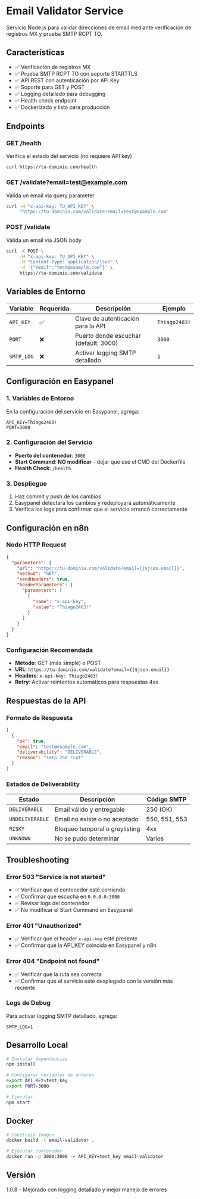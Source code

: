 # Email Validator Service

Servicio Node.js para validar direcciones de email mediante verificación de registros MX y prueba SMTP RCPT TO.

## Características

- ✅ Verificación de registros MX
- ✅ Prueba SMTP RCPT TO con soporte STARTTLS
- ✅ API REST con autenticación por API Key
- ✅ Soporte para GET y POST
- ✅ Logging detallado para debugging
- ✅ Health check endpoint
- ✅ Dockerizado y listo para producción

## Endpoints

### GET /health

Verifica el estado del servicio (no requiere API key)

```bash
curl https://tu-dominio.com/health
```

### GET /validate?email=test@example.com

Valida un email via query parameter

```bash
curl -H "x-api-key: TU_API_KEY" \
     "https://tu-dominio.com/validate?email=test@example.com"
```

### POST /validate

Valida un email via JSON body

```bash
curl -X POST \
     -H "x-api-key: TU_API_KEY" \
     -H "Content-Type: application/json" \
     -d '{"email":"test@example.com"}' \
     https://tu-dominio.com/validate
```

## Variables de Entorno

| Variable   | Requerida | Descripción                           | Ejemplo       |
| ---------- | --------- | ------------------------------------- | ------------- |
| `API_KEY`  | ✅        | Clave de autenticación para la API    | `Thiago2483!` |
| `PORT`     | ❌        | Puerto donde escuchar (default: 3000) | `3000`        |
| `SMTP_LOG` | ❌        | Activar logging SMTP detallado        | `1`           |

## Configuración en Easypanel

### 1. Variables de Entorno

En la configuración del servicio en Easypanel, agrega:

```
API_KEY=Thiago2483!
PORT=3000
```

### 2. Configuración del Servicio

- **Puerto del contenedor**: `3000`
- **Start Command**: **NO modificar** - dejar que use el CMD del Dockerfile
- **Health Check**: `/health`

### 3. Despliegue

1. Haz commit y push de los cambios
2. Easypanel detectará los cambios y redeployará automáticamente
3. Verifica los logs para confirmar que el servicio arrancó correctamente

## Configuración en n8n

### Nodo HTTP Request

```json
{
  "parameters": {
    "url": "https://tu-dominio.com/validate?email={{$json.email}}",
    "method": "GET",
    "sendHeaders": true,
    "headerParameters": {
      "parameters": [
        {
          "name": "x-api-key",
          "value": "Thiago2483!"
        }
      ]
    }
  }
}
```

### Configuración Recomendada

- **Método**: GET (más simple) o POST
- **URL**: `https://tu-dominio.com/validate?email={{$json.email}}`
- **Headers**: `x-api-key: Thiago2483!`
- **Retry**: Activar reintentos automáticos para respuestas 4xx

## Respuestas de la API

### Formato de Respuesta

```json
[
  {
    "ok": true,
    "email": "test@example.com",
    "deliverability": "DELIVERABLE",
    "reason": "smtp_250_rcpt"
  }
]
```

### Estados de Deliverability

| Estado          | Descripción                    | Código SMTP   |
| --------------- | ------------------------------ | ------------- |
| `DELIVERABLE`   | Email válido y entregable      | 250 (OK)      |
| `UNDELIVERABLE` | Email no existe o no aceptado  | 550, 551, 553 |
| `RISKY`         | Bloqueo temporal o greylisting | 4xx           |
| `UNKNOWN`       | No se pudo determinar          | Varios        |

## Troubleshooting

### Error 503 "Service is not started"

- ✅ Verificar que el contenedor esté corriendo
- ✅ Confirmar que escucha en `0.0.0.0:3000`
- ✅ Revisar logs del contenedor
- ✅ No modificar el Start Command en Easypanel

### Error 401 "Unauthorized"

- ✅ Verificar que el header `x-api-key` esté presente
- ✅ Confirmar que la API_KEY coincida en Easypanel y n8n

### Error 404 "Endpoint not found"

- ✅ Verificar que la ruta sea correcta
- ✅ Confirmar que el servicio esté desplegado con la versión más reciente

### Logs de Debug

Para activar logging SMTP detallado, agrega:

```
SMTP_LOG=1
```

## Desarrollo Local

```bash
# Instalar dependencias
npm install

# Configurar variables de entorno
export API_KEY=test_key
export PORT=3000

# Ejecutar
npm start
```

## Docker

```bash
# Construir imagen
docker build -t email-validator .

# Ejecutar contenedor
docker run -p 3000:3000 -e API_KEY=test_key email-validator
```

## Versión

1.0.8 - Mejorado con logging detallado y mejor manejo de errores
